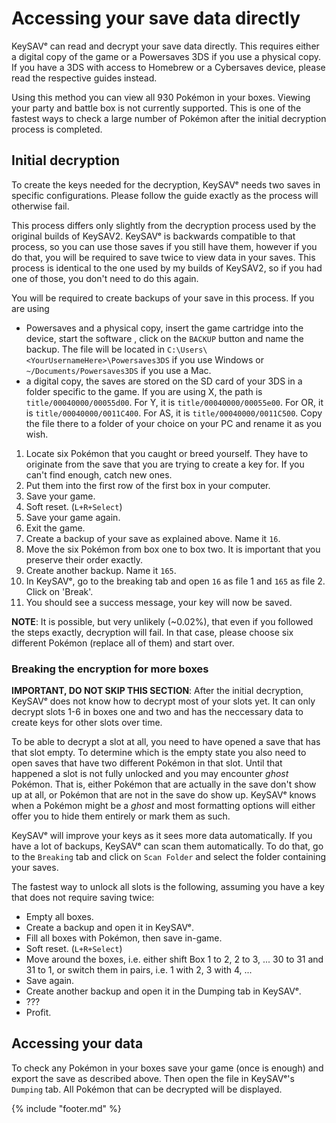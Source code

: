# Accessing your save data directly

KeySAVᵉ can read and decrypt your save data directly. This requires either a digital copy of the game or a Powersaves 3DS if you use a physical copy. If you have a 3DS with access to Homebrew or a Cybersaves device, please read the respective guides instead.

Using this method you can view all 930 Pokémon in your boxes. Viewing your party and battle box is not currently supported. This is one of the fastest ways to check a large number of Pokémon after the initial decryption process is completed.

## Initial decryption

To create the keys needed for the decryption, KeySAVᵉ needs two saves in specific configurations. Please follow the guide exactly as the process will otherwise fail.

This process differs only slightly from the decryption process used by the original builds of KeySAV2. KeySAVᵉ is backwards compatible to that process, so you can use those saves if you still have them, however if you do that, you will be required to save twice to view data in your saves. This process is identical to the one used by my builds of KeySAV2, so if you had one of those, you don't need to do this again.

You will be required to create backups of your save in this process. If you are using

* Powersaves and a physical copy, insert the game cartridge into the device, start the software , click on the `BACKUP` button and name the backup. The file will be located in `C:\Users\<YourUsernameHere>\Powersaves3DS` if you use Windows or `~/Documents/Powersaves3DS` if you use a Mac.
* a digital copy, the saves are stored on the SD card of your 3DS in a folder specific to the game. If you are using X, the path is `title/00040000/00055d00`. For Y, it is `title/00040000/00055e00`. For OR, it is `title/00040000/0011C400`. For AS, it is `title/00040000/0011C500`. Copy the file there to a folder of your choice on your PC and rename it as you wish.

1. Locate six Pokémon that you caught or breed yourself. They have to originate from the save that you are trying to create a key for. If you can't find enough, catch new ones.
2. Put them into the first row of the first box in your computer.
3. Save your game.
4. Soft reset. (`L+R+Select`)
5. Save your game again.
6. Exit the game.
7. Create a backup of your save as explained above. Name it `16`.
8. Move the six Pokémon from box one to box two. It is important that you preserve their order exactly.
9. Create another backup. Name it `165`.
10. In KeySAVᵉ, go to the breaking tab and open `16` as file 1 and `165` as file 2. Click on 'Break'.
11. You should see a success message, your key will now be saved.

**NOTE**: It is possible, but very unlikely (~0.02%), that even if you followed the steps exactly, decryption will fail. In that case, please choose six different Pokémon (replace all of them) and start over.

<a id="ghosts"></a>
### Breaking the encryption for more boxes

**IMPORTANT, DO NOT SKIP THIS SECTION**: After the initial decryption, KeySAVᵉ does not know how to decrypt most of your slots yet. It can only decrypt slots 1-6 in boxes one and two and has the neccessary data to create keys for other slots over time.

To be able to decrypt a slot at all, you need to have opened a save that has that slot empty. To determine which is the empty state you also need to open saves that have two different Pokémon in that slot. Until that happened a slot is not fully unlocked and you may encounter *ghost* Pokémon. That is, either Pokémon that are actually in the save don't show up at all, or Pokémon that are not in the save do show up. KeySAVᵉ knows when a Pokémon might be a *ghost* and most formatting options will either offer you to hide them entirely or mark them as such.

KeySAVᵉ will improve your keys as it sees more data automatically. If you have a lot of backups, KeySAVᵉ can scan them automatically. To do that, go to the `Breaking` tab and click on `Scan Folder` and select the folder containing your saves.

The fastest way to unlock all slots is the following, assuming you have a key that does not require saving twice:

* Empty all boxes.
* Create a backup and open it in KeySAVᵉ.
* Fill all boxes with Pokémon, then save in-game.
* Soft reset. (`L+R+Select`)
* Move around the boxes, i.e. either shift Box 1 to 2, 2 to 3, ... 30 to 31 and 31 to 1, or switch them in pairs, i.e. 1 with 2, 3 with 4, ...
* Save again.
* Create another backup and open it in the Dumping tab in KeySAVᵉ.
* ???
* Profit.

## Accessing your data

To check any Pokémon in your boxes save your game (once is enough) and export the save as described above. Then open the file in KeySAVᵉ's `Dumping` tab. All Pokémon that can be decrypted will be displayed.

{% include "footer.md" %}
